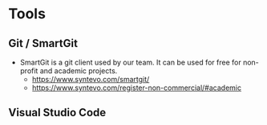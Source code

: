# Tools

## Git / SmartGit

* SmartGit is a git client used by our team. It can be used for free for non-profit and academic projects.
  - https://www.syntevo.com/smartgit/
  - https://www.syntevo.com/register-non-commercial/#academic
  
## Visual Studio Code


## 